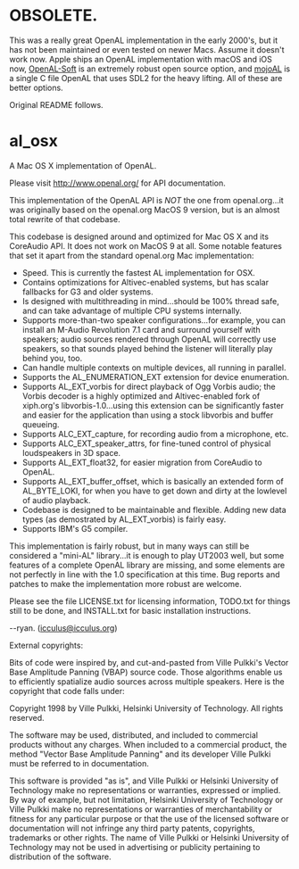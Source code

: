 # OBSOLETE.

This was a really great OpenAL implementation in the early 2000's, but
it has not been maintained or even tested on newer Macs. Assume it
doesn't work now. Apple ships an OpenAL implementation with macOS and iOS
now, [OpenAL-Soft](https://openal-soft.org/) is an extremely robust
open source option, and [mojoAL](https://icculus.org/mojoAL/) is a single
C file OpenAL that uses SDL2 for the heavy lifting. All of these are
better options.

Original README follows.


# al_osx

A Mac OS X implementation of OpenAL.

Please visit http://www.openal.org/ for API documentation.

This implementation of the OpenAL API is _NOT_ the one from openal.org...it
was originally based on the openal.org MacOS 9 version, but is an almost total
rewrite of that codebase.

This codebase is designed around and optimized for Mac OS X and its CoreAudio
API. It does not work on MacOS 9 at all. Some notable features that set it
apart from the standard openal.org Mac implementation:

- Speed. This is currently the fastest AL implementation for OSX.
- Contains optimizations for Altivec-enabled systems, but has scalar fallbacks
  for G3 and older systems.
- Is designed with multithreading in mind...should be 100% thread safe, and
  can take advantage of multiple CPU systems internally.
- Supports more-than-two speaker configurations...for example, you can
  install an M-Audio Revolution 7.1 card and surround yourself with speakers;
  audio sources rendered through OpenAL will correctly use speakers, so that
  sounds played behind the listener will literally play behind you, too.
- Can handle multiple contexts on multiple devices, all running in parallel.
- Supports the AL_ENUMERATION_EXT extension for device enumeration.
- Supports AL_EXT_vorbis for direct playback of Ogg Vorbis audio; the Vorbis
  decoder is a highly optimized and Altivec-enabled fork of xiph.org's
  libvorbis-1.0...using this extension can be significantly faster and
  easier for the application than using a stock libvorbis and buffer queueing.
- Supports ALC_EXT_capture, for recording audio from a microphone, etc.
- Supports ALC_EXT_speaker_attrs, for fine-tuned control of physical
  loudspeakers in 3D space.
- Supports AL_EXT_float32, for easier migration from CoreAudio to OpenAL.
- Supports AL_EXT_buffer_offset, which is basically an extended form of
  AL_BYTE_LOKI, for when you have to get down and dirty at the lowlevel of
  audio playback.
- Codebase is designed to be maintainable and flexible. Adding new data
  types (as demostrated by AL_EXT_vorbis) is fairly easy.
- Supports IBM's G5 compiler.

This implementation is fairly robust, but in many ways can still be considered
a "mini-AL" library...it is enough to play UT2003 well, but some features of a
complete OpenAL library are missing, and some elements are not perfectly in
line with the 1.0 specification at this time. Bug reports and patches to make
the implementation more robust are welcome.

Please see the file LICENSE.txt for licensing information, TODO.txt for things still
to be done, and INSTALL.txt for basic installation instructions.

--ryan. (icculus@icculus.org)


External copyrights:

Bits of code were inspired by, and cut-and-pasted from Ville Pulkki's Vector
 Base Amplitude Panning (VBAP) source code. Those algorithms enable us to
 efficiently spatialize audio sources across multiple speakers. Here is the
 copyright that code falls under:

Copyright 1998 by Ville Pulkki, Helsinki University of Technology.  All
rights reserved.  

The software may be used, distributed, and included to commercial
products without any charges. When included to a commercial product,
the method "Vector Base Amplitude Panning" and its developer Ville
Pulkki must be referred to in documentation.

This software is provided "as is", and Ville Pulkki or Helsinki
University of Technology make no representations or warranties,
expressed or implied. By way of example, but not limitation, Helsinki
University of Technology or Ville Pulkki make no representations or
warranties of merchantability or fitness for any particular purpose or
that the use of the licensed software or documentation will not
infringe any third party patents, copyrights, trademarks or other
rights. The name of Ville Pulkki or Helsinki University of Technology
may not be used in advertising or publicity pertaining to distribution
of the software.

